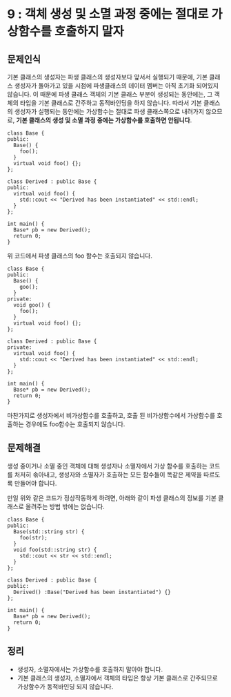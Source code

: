 # 9 : 객체 생성 및 소멸 과정 중에는 절대로 가상함수를 호출하지 말자
## 문제인식
기본 클래스의 생성자는 파생 클래스의 생성자보다 앞서서 실행되기 때문에, 기본 클래스 생성자가 돌아가고 있을 시점에 파생클래스의 데이터 멤버는 아직 초기화 되어있지 않습니다.
이 때문에 파생 클래스 객체의 기본 클래스 부분이 생성되는 동안에는, 그 객체의 타입을 기본 클래스로 간주하고 동적바인딩을 하지 않습니다.
따라서 기본 클래스의 생성자가 실행되는 동안에는 가상함수는 절대로 파생 클래스쪽으로 내려가지 않으므로, **기본 클래스의 생성 및 소멸 과정 중에는 가상함수를 호출하면 안됩니다**.

```
class Base {
public:
  Base() {
    foo();
  }
  virtual void foo() {};
};

class Derived : public Base {
public:
  virtual void foo() {
    std::cout << "Derived has been instantiated" << std::endl;
  }
};

int main() {
  Base* pb = new Derived();
  return 0;
}
```

위 코드에서 파생 클래스의 foo 함수는 호출되지 않습니다.

```
class Base {
public:
  Base() {
    goo();
  }
private:
  void goo() {
    foo();
  }
  virtual void foo() {};
};

class Derived : public Base {
private:
  virtual void foo() {
    std::cout << "Derived has been instantiated" << std::endl;
  }
};

int main() {
  Base* pb = new Derived();
  return 0;
}
```

마찬가지로 생성자에서 비가상함수를 호출하고, 호출 된 비가상함수에서 가상함수를 호출하는 경우에도 foo함수는 호출되지 않습니다.

## 문제해결
생성 중이거나 소멸 중인 객체에 대해 생성자나 소멸자에서 가상 함수를 호출하는 코드를 처저히 솎아내고, 생성자와 소멸자가 호출하는 모든 함수들이 똑같은 제약을 따르도록 만들어야 합니다.<br>

만일 위와 같은 코드가 정상작동하게 하려면, 아래와 같이 파생 클래스의 정보를 기본 클래스로 올려주는 방법 밖에는 없습니다.

```
class Base {
public:
  Base(std::string str) {
    foo(str);
  }
  void foo(std::string str) {
    std::cout << str << std::endl;
  }
};

class Derived : public Base {
public:
  Derived() :Base("Derived has been instantiated") {}
};

int main() {
  Base* pb = new Derived();
  return 0;
}
```

## 정리
- 생성자, 소멸자에서는 가상함수를 호출하지 말아야 합니다.
- 기본 클래스의 생성자, 소멸자에서 객체의 타입은 항상 기본 클래스로 간주되므로 가상함수가 동적바인딩 되지 않습니다.
